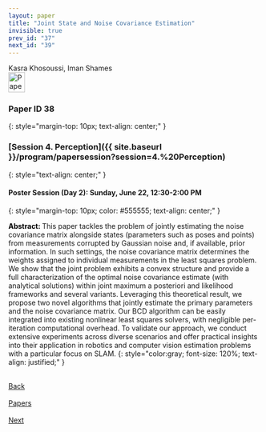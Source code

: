 ```yaml
---
layout: paper
title: "Joint State and Noise Covariance Estimation"
invisible: true
prev_id: "37"
next_id: "39"
---
```

<div class="paper-authors">
  <div class="paper-author-box">
    <div class="paper-author-name">Kasra Khosoussi, Iman Shames</div>
    <div class="paper-author-uni"></div>
  </div>
</div>

<div class="paper-pdf">
  <div>
    <a href="https://www.roboticsproceedings.org/rss21/p038.pdf" title="Download PDF" target="_blank">
      <img src="{{ site.baseurl }}/images/paper_link_cardinal_red.png" alt="Paper PDF" width="33" height="40" />
    </a>
  </div>
</div>

### Paper ID 38
{: style="margin-top: 10px; text-align: center;" }

### [Session 4. Perception]({{ site.baseurl }}/program/papersession?session=4.%20Perception)
{: style="text-align: center;" }

#### Poster Session (Day 2): Sunday, June 22, 12:30-2:00 PM
{: style="margin-top: 10px; color: #555555; text-align: center;" }

<b style="color: black;">Abstract: </b>This paper tackles the problem of jointly estimating the noise covariance matrix alongside states (parameters such as poses and points) from measurements corrupted by Gaussian noise and, if available, prior information. In such settings, the noise covariance matrix determines the weights assigned to individual measurements in the least squares problem. We show that the joint problem exhibits a convex structure and provide a full characterization of the optimal noise covariance estimate (with analytical solutions) within joint maximum a posteriori and likelihood frameworks and several variants. Leveraging this theoretical result, we propose two novel algorithms that jointly estimate the primary parameters and the noise covariance matrix. Our BCD algorithm can be easily integrated into existing nonlinear least squares solvers, with negligible per-iteration computational overhead. To validate our approach, we conduct extensive experiments across diverse scenarios and offer practical insights into their application in robotics and computer vision estimation problems with a particular focus on SLAM.
{: style="color:gray; font-size: 120%; text-align: justified;" }

<div class="paper-menu">
  <div class="paper-menu-inner">
    <a href="{{ site.baseurl }}/program/papers/37/" title="Previous Paper">
            <div class="paper-menu-icon">
                <i class="fas fa-arrow-left"></i><br>
                <span class="paper-menu-label">Back</span>
            </div>
        </a>
    <a href="{{ site.baseurl }}/program/papers" title="All Papers">
      <div class="paper-menu-icon">
        <i class="fas fa-list"></i><br>
        <span class="paper-menu-label">Papers</span>
      </div>
    </a>
    <a href="{{ site.baseurl }}/program/papers/39/" title="Next Paper">
            <div class="paper-menu-icon">
                <i class="fas fa-arrow-right"></i><br>
                <span class="paper-menu-label">Next</span>
            </div>
        </a>
  </div>
</div>
